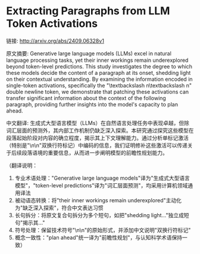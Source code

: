 # Extracting Paragraphs from LLM Token Activations

链接: http://arxiv.org/abs/2409.06328v1

原文摘要:
Generative large language models (LLMs) excel in natural language processing
tasks, yet their inner workings remain underexplored beyond token-level
predictions. This study investigates the degree to which these models decide
the content of a paragraph at its onset, shedding light on their contextual
understanding. By examining the information encoded in single-token
activations, specifically the "\textbackslash n\textbackslash n" double newline
token, we demonstrate that patching these activations can transfer significant
information about the context of the following paragraph, providing further
insights into the model's capacity to plan ahead.

中文翻译:
生成式大型语言模型（LLMs）在自然语言处理任务中表现卓越，但除词汇层面的预测外，其内部工作机制仍缺乏深入探索。本研究通过探究这些模型在段落起始阶段对内容的确立程度，揭示其上下文理解能力。通过分析单标记激活（特别是"\n\n"双换行符标记）中编码的信息，我们证明修补这些激活可以传递关于后续段落语境的重要信息，从而进一步阐明模型的前瞻性规划能力。

（翻译说明：
1. 专业术语处理："Generative large language models"译为"生成式大型语言模型"，"token-level predictions"译为"词汇层面预测"，均采用计算机领域通用译法
2. 被动语态转换：将"their inner workings remain underexplored"主动化为"缺乏深入探索"，符合中文表达习惯
3. 长句拆分：将原文复合句拆分为多个短句，如把"shedding light..."独立成短句"揭示其..."
4. 符号处理：保留技术符号"\n\n"的原始形式，并添加中文说明"双换行符标记"
5. 概念一致性："plan ahead"统一译为"前瞻性规划"，与认知科学术语保持一致）
